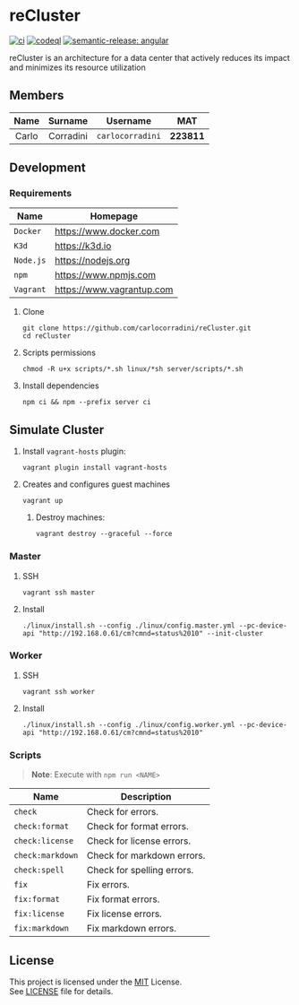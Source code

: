 # reCluster

[![ci](https://github.com/carlocorradini/reCluster/actions/workflows/ci.yml/badge.svg)](https://github.com/carlocorradini/reCluster/actions/workflows/ci.yml)
[![codeql](https://github.com/carlocorradini/reCluster/actions/workflows/codeql.yml/badge.svg)](https://github.com/carlocorradini/reCluster/actions/workflows/codeql.yml)
[![semantic-release: angular](https://img.shields.io/badge/semantic--release-angular-e10079?logo=semantic-release)](https://github.com/semantic-release/semantic-release)

reCluster is an architecture for a data center that actively reduces its impact and minimizes its resource utilization

## Members

| Name  |  Surname  |     Username     |    MAT     |
| :---: | :-------: | :--------------: | :--------: |
| Carlo | Corradini | `carlocorradini` | **223811** |

## Development

### Requirements

| **Name**  | **Homepage**                |
| --------- | --------------------------- |
| `Docker`  | <https://www.docker.com>    |
| `K3d`     | <https://k3d.io>            |
| `Node.js` | <https://nodejs.org>        |
| `npm`     | <https://www.npmjs.com>     |
| `Vagrant` | <https://www.vagrantup.com> |

1. Clone

   ```console
   git clone https://github.com/carlocorradini/reCluster.git
   cd reCluster
   ```

1. Scripts permissions

   ```console
   chmod -R u+x scripts/*.sh linux/*sh server/scripts/*.sh
   ```

1. Install dependencies

   ```console
   npm ci && npm --prefix server ci
   ```

## Simulate Cluster

1. Install `vagrant-hosts` plugin:

   ```console
   vagrant plugin install vagrant-hosts
   ```

1. Creates and configures guest machines

   ```console
   vagrant up
   ```

   1. Destroy machines:

      ```console
      vagrant destroy --graceful --force
      ```

### Master

1. SSH

   ```console
   vagrant ssh master
   ```

1. Install

   ```console
   ./linux/install.sh --config ./linux/config.master.yml --pc-device-api "http://192.168.0.61/cm?cmnd=status%2010" --init-cluster
   ```

### Worker

1. SSH

   ```console
   vagrant ssh worker
   ```

1. Install

   ```console
   ./linux/install.sh --config ./linux/config.worker.yml --pc-device-api "http://192.168.0.61/cm?cmnd=status%2010"
   ```

### Scripts

> **Note**: Execute with `npm run <NAME>`

| **Name**         | **Description**            |
| ---------------- | -------------------------- |
| `check`          | Check for errors.          |
| `check:format`   | Check for format errors.   |
| `check:license`  | Check for license errors.  |
| `check:markdown` | Check for markdown errors. |
| `check:spell`    | Check for spelling errors. |
| `fix`            | Fix errors.                |
| `fix:format`     | Fix format errors.         |
| `fix:license`    | Fix license errors.        |
| `fix:markdown`   | Fix markdown errors.       |

## License

This project is licensed under the [MIT](https://opensource.org/licenses/MIT) License. \
See [LICENSE](LICENSE) file for details.
